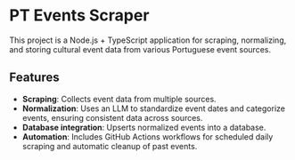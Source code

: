 # PT Events Scraper

This project is a Node.js + TypeScript application for scraping, normalizing, and storing cultural event data from various Portuguese event sources.

## Features

- **Scraping**: Collects event data from multiple sources.
- **Normalization**: Uses an LLM to standardize event dates and categorize events, ensuring consistent data across sources.
- **Database integration**: Upserts normalized events into a database.
- **Automation**: Includes GitHub Actions workflows for scheduled daily scraping and automatic cleanup of past events.
